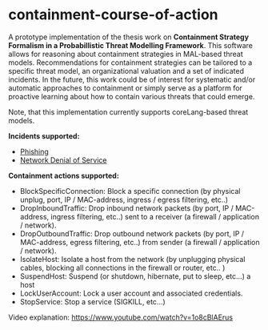 # containment-course-of-action

A prototype implementation of the thesis work on **Containment Strategy Formalism in a Probabillistic Threat Modelling Framework**. This software allows for reasoning about containment strategies in MAL-based threat models. Recommendations for containment strategies can be tailored to a specific threat model, an organizational valuation and a set of indicated incidents. In the future, this work could be of interest for systematic and/or automatic approaches to containment or simply serve as a platform for proactive learning about how to contain various threats that could emerge.

Note, that this implementation currently supports coreLang-based threat models. 

**Incidents supported:**
* [Phishing](https://attack.mitre.org/techniques/T1566/)
* [Network Denial of Service](https://attack.mitre.org/techniques/T1498/)

**Containment actions supported:**
* BlockSpecificConnection: Block a specific connection (by physical unplug, port, IP / MAC-address, ingress / egress filtering, etc..)
* DropInboundTraffic: Drop inbound network packets (by port, IP / MAC-address, ingress filtering, etc..) sent to a receiver (a firewall / application / network).
* DropOutboundTraffic: Drop outbound network packets (by port, IP / MAC-address, egress filtering, etc..) from sender (a firewall / application / network).
* IsolateHost: Isolate a host from the network (by unplugging physical cables, blocking all connections in the firewall or router, etc.. )
* SuspendHost: Suspend (or shutdown, hibernate, put to sleep, etc...) a host
* LockUserAccount: Lock a user account and associated credentials.
* StopService: Stop a service (SIGKILL, etc...)

Video explanation: https://www.youtube.com/watch?v=1o8cBlAErus
